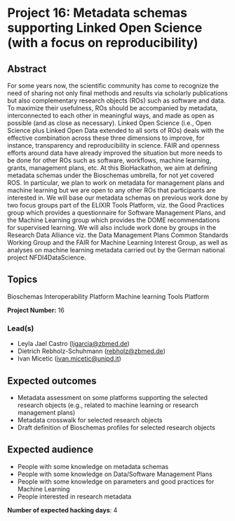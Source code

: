# Project 16: Metadata schemas supporting Linked Open Science (with a focus on reproducibility)

## Abstract

For some years now, the scientific community has come to recognize the need of sharing not only final methods and results via scholarly publications but also complementary research objects (ROs) such as software and data. To maximize their usefulness, ROs should be accompanied by metadata, interconnected to each other in meaningful ways, and made as open as possible (and as close as necessary). Linked Open Science (i.e., Open Science plus Linked Open Data extended to all sorts of ROs) deals with the effective combination across these three dimensions to improve, for instance, transparency and reproducibility in science. FAIR and openness efforts around data have already improved the situation but more needs to be done for other ROs such as software, workflows, machine learning, grants, management plans, etc. At this BioHackathon, we aim at defining metadata schemas under the Bioschemas umbrella, for not yet covered ROS. In particular, we plan to work on metadata for management plans and machine learning but we are open to any other ROs that participants are interested in. We will base our metadata schemas on previous work done by two focus groups part of the ELIXIR Tools Platform, viz. the Good Practices group which provides a questionnaire for Software Management Plans, and the Machine Learning group which provides the DOME recommendations for supervised learning. We will also include work done by groups in the Research Data Alliance viz. the Data Management Plans Common Standards Working Group and the FAIR for Machine Learning Interest Group, as well as analyses on machine learning metadata carried out by the German national project NFDI4DataScience.

## Topics

Bioschemas
Interoperability Platform
Machine learning
Tools Platform

**Project Number:** 16

### Lead(s)

- Leyla Jael Castro (ljgarcia@zbmed.de)
- Dietrich Rebholz-Schuhmann (rebholz@zbmed.de)
- Ivan Micetic (ivan.micetic@unipd.it)

## Expected outcomes

- Metadata assessment on some platforms supporting the selected research objects (e.g., related to machine learning or research management plans)
- Metadata crosswalk for selected research objects
- Draft definition of Bioschemas profiles for selected research objects

## Expected audience

- People with some knowledge on metadata schemas
- People with some knowledge on Data/Software Management Plans
- People with some knowledge on parameters and good practices for Machine Learning
- People interested in research metadata

**Number of expected hacking days**: 4
